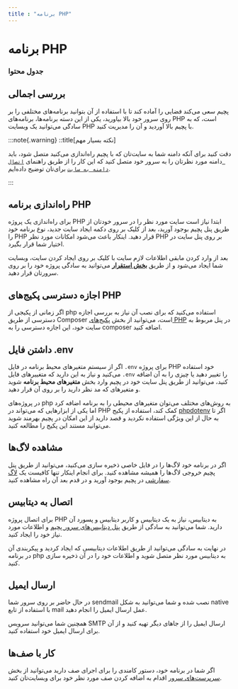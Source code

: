 ```yaml
---
title : "برنامه PHP"
---
```


# برنامه PHP

### جدول محتوا

## بررسی اجمالی
<div id="25713510366"><script type="text/JavaScript" src="https://www.aparat.com/embed/H5UAI?data[rnddiv]=25713510366&data[responsive]=yes"></script></div>


پچیم سعی می‌کند فضایی را آماده کند تا با استفاده از آن بتوانید برنامه‌های مختلفی را بر روی سرور خود بالا بیاورید، یکی از این دسته برنامه‌ها، برنامه‌های PHP است، که به سادگی می‌توانید یک وبسایت PHP با پچیم بالا آوردید و آن را مدیریت کنید.

:::note{.warning}
::title[نکته بسیار مهم]

دقت کنید برای آنکه دامنه شما به سایت‌تان که با پچیم راه‌اندازی می‌کنید متصل شود، باید دامنه مورد نظرتان را به سرور خود متصل کنید که این کار را از طریق راهنمای [`اتصال دامنه به سایت`](/sites/setup-site/connect-domain-to-site) برای‌تان توضیح داده‌ایم.

:::

## راه‌اندازی برنامه PHP

برای راه‌اندازی یک پروژه PHP ابتدا نیاز است سایت مورد نظر را در سرور خودتان از طریق پنل پچیم بوجود آورید، بعد از کلیک بر روی دکمه ایجاد سایت جدید، نوع برنامه خود را PHP قرار دهید. اینکار باعث می‌شود امکانات مورد نظر PHP بر روی پنل سایت در اختیار شما قرار بگیرد. 

بعد از وارد کردن مابقی اطلاعات لازم سایت با کلیک بر روی ایجاد کردن سایت، وبسایت شما ایجاد می‌شود و از طریق **[بخش استقرار](/sites/deployments)** می‌توانید به سادگی پروژه خود را بر روی سرورتان قرار دهید.

## اجازه دسترسی پکیج‌های PHP

اگر زمانی از پکیجی از php استفاده می‌کنید که برای نصب آن نیاز به بررسی اجازه دسترسی از طریق Composer است، می‌توانید از بخش [پکیج‌های PHP](/sites/php-packages) در پنل مربوط به سایت خود، این اجازه دسترسی را به composer اضافه کنید. 

## داشتن فایل .env

اگر از سیستم متغیرهای محیط برنامه در فایل `.env` برای پروژه PHP خود استفاده می‌کنید و نیاز به این دارید که متغییرهای فایل `.env` را تغییر دهید یا چیزی را به آن اضافه کنید، می‌توانید از طریق پنل سایت خود در پچیم وارد بخش **متغیرهای محیط برنامه** شوید و متغیرهای که مد نظر دارید را بر روی آن قرار دهید.

در پروژه‌های php به روش‌های مختلف می‌توان متغیرهای محیطی را به برنامه اضافه کرد اما یکی از ابزارهایی که می‌تواند در PHP کمک کند، استفاده از پکیج [phpdotenv](https://github.com/vlucas/phpdotenv) اگر تا به حال از این ویژگی استفاده نکردید و قصد دارید از این امکان در پچیم بهرمند شوید می‌توانید مستند این پکیج را مطالعه کنید.

## مشاهده لاگ‌ها

اگر در برنامه خود لاگ‌ها را در فایل خاصی ذخیره سازی می‌کنید، می‌توانید از طریق پنل پچیم خروجی لاگ‌ها را همیشه مشاهده کنید. برای انجام اینکار تنها کافیست یک [لاگ سفارشی](/sites/logs#لاگهای-سفارشی) در پچیم بوجود آورید و در قدم بعد آن راه مشاهده کنید.

## اتصال به دیتابیس

برای اتصال پروژه PHP به دیتابیس، نیاز به یک دیتابیس و کاربر دیتابیس و پسورد آن دارید. شما می‌توانید به سادگی از طریق [پنل دیتابیس‌های سرور پچیم](/servers/databases) و اطلاعات مورد نیاز خود را ایجاد کنید.

در نهایت به سادگی می‌توانید از طریق اطلاعات دیتابیسی که ایجاد کردید و پیکربندی آن در برنامه php به دیتابیس مورد نظر متصل شوید و اطلاعات خود را در آن ذخیره سازی کنید.

## ارسال ایمیل

در حال حاضر بر روی سرور شما sendmail نصب شده و شما می‌توانید به شکل native با استفاده از تابع mail عمل ارسال ایمیل را انجام دهید.

همچنین شما می‌توانید سرویس SMTP ارسال ایمیل را از جاهای دیگر تهیه کنید و از آن برای ارسال ایمیل خود استفاده کنید. 

## کار با صف‌ها

اگر شما در برنامه خود، دستور کامندی را برای اجرای صف دارید ‌می‌توانید از بخش [سرپرست‌های سرور](/servers/supervisor) اقدام به اضافه کردن صف مورد نظر خود برای وبسایت‌تان کنید.
